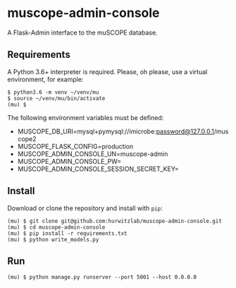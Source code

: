 # muscope-admin-console
A Flask-Admin interface to the muSCOPE database.

## Requirements
A Python 3.6+ interpreter is required. Please, oh please, use a virtual environment, for example:

```
$ python3.6 -m venv ~/venv/mu
$ source ~/venv/mu/bin/activate
(mu) $
```

The following environment variables must be defined:

  + MUSCOPE_DB_URI=mysql+pymysql://imicrobe:password@127.0.0.1/muscope2
  + MUSCOPE_FLASK_CONFIG=production
  + MUSCOPE_ADMIN_CONSOLE_UN=muscope-admin
  + MUSCOPE_ADMIN_CONSOLE_PW=
  + MUSCOPE_ADMIN_CONSOLE_SESSION_SECRET_KEY=

## Install
Download or clone the repository and install with `pip`:
```
(mu) $ git clone git@github.com:hurwitzlab/muscope-admin-console.git
(mu) $ cd muscope-admin-console
(mu) $ pip install -r requirements.txt
(mu) $ python write_models.py
```

## Run
```
(mu) $ python manage.py runserver --port 5001 --host 0.0.0.0
```
